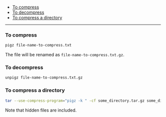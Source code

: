 - [To compress](#to-compress)
- [To decompress](#to-decompress)
- [To compress a directory](#to-compress-a-directory)
____

### To compress

```sh
pigz file-name-to-compress.txt
```

The file will be renamed as `file-name-to-compress.txt.gz`.

### To decompress

```sh
unpigz file-name-to-compress.txt.gz
```

### To compress a directory

```sh
tar --use-compress-program="pigz -k " -cf some_directory.tar.gz some_directory/
```

Note that hidden files are included.
